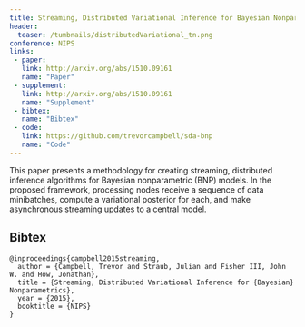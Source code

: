 ```yaml
---
title: Streaming, Distributed Variational Inference for Bayesian Nonparametrics
header:
  teaser: /tumbnails/distributedVariational_tn.png
conference: NIPS
links: 
 - paper: 
   link: http://arxiv.org/abs/1510.09161
   name: "Paper"
 - supplement: 
   link: http://arxiv.org/abs/1510.09161 
   name: "Supplement"
 - bibtex: 
   name: "Bibtex"
 - code: 
   link: https://github.com/trevorcampbell/sda-bnp
   name: "Code"
---
```

This paper presents a methodology for creating streaming, distributed
inference algorithms for Bayesian nonparametric (BNP) models. In the
proposed framework, processing nodes receive a sequence of data
minibatches, compute a variational posterior for each, and make
asynchronous streaming updates to a central model.

## Bibtex <a id="bibtex"></a>
```
@inproceedings{campbell2015streaming,
  author = {Campbell, Trevor and Straub, Julian and Fisher III, John W. and How, Jonathan},
  title = {Streaming, Distributed Variational Inference for {Bayesian} Nonparametrics},
  year = {2015},
  booktitle = {NIPS}
}
```

